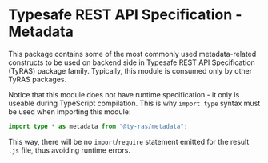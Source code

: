 # Typesafe REST API Specification - Metadata

This package contains some of the most commonly used metadata-related constructs to be used on backend side in Typesafe REST API Specification (TyRAS) package family.
Typically, this module is consumed only by other TyRAS packages.

Notice that this module does not have runtime specification - it only is useable during TypeScript compilation.
This is why `import type` syntax must be used when importing this module:
```ts
import type * as metadata from "@ty-ras/metadata";
```

This way, there will be no `import`/`require` statement emitted for the result `.js` file, thus avoiding runtime errors.
